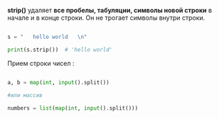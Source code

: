 
**strip()** удаляет **все пробелы, табуляции, символы новой строки** в начале и в конце строки. Он не трогает символы внутри строки.

```python

s = "   hello world   \n"

print(s.strip())  # 'hello world'

```




Прием строки чисел : 

```python

a, b = map(int, input().split())

#или массив 

numbers = list(map(int, input().split()))

```


